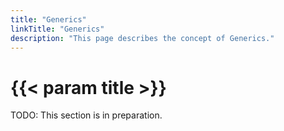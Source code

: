 ```yaml
---
title: "Generics"
linkTitle: "Generics"
description: "This page describes the concept of Generics."
---
```


# {{< param title >}}

TODO: This section is in preparation.
